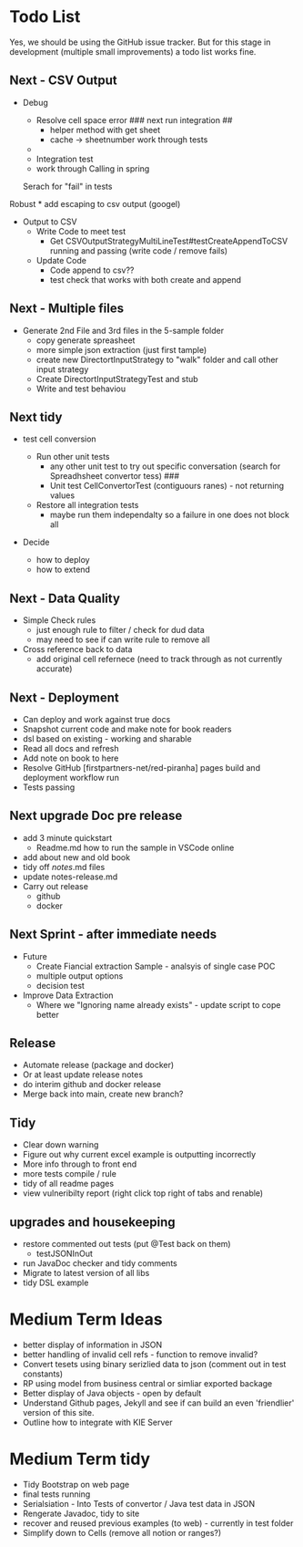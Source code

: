 # Todo List

Yes, we should be using the GitHub issue tracker. But for this stage in development (multiple small improvements) a todo list works fine.

## Next - CSV Output

* Debug
    * Resolve cell space error ### next run integration ##
        * helper method with get sheet
        * cache -> sheetnumber
    work through tests
    * 
    * Integration test
    * work through Calling in spring


    Serach for "fail" in tests

Robust
    * add escaping to csv output (googel)

* Output to CSV
    * Write Code to meet test
        * Get CSVOutputStrategyMultiLineTest#testCreateAppendToCSV running and passing (write code / remove fails)
    * Update Code  
        * Code append to csv??
        *   test check that works with both create and append

## Next - Multiple files
* Generate 2nd File and 3rd files in the 5-sample folder 
    * copy generate spreasheet
    * more simple json extraction (just first tample)
    * create new DirectortInputStrategy to "walk" folder and call other input strategy
    * Create DirectortInputStrategyTest and stub
    * Write and test behaviou

## Next tidy

* test cell conversion
    * Run other unit tests
        * any other unit test to try out specific conversation (search for Spreadhsheet convertor tess) ###
        * Unit test CellConvertorTest (contiguours ranes) - not returning values
    * Restore all integration tests
        * maybe run them independalty so a failure in one does not block all

* Decide
    * how to deploy
    * how to extend


## Next - Data Quality
* Simple Check rules
    * just enough rule to filter / check for dud data
    * may need to see if can write rule to remove all
* Cross reference back to data
    * add original cell refernece (need to track through as not currently accurate)

## Next - Deployment
* Can deploy and work against true docs
* Snapshot current code and make note for book readers
* dsl based on existing - working and sharable
* Read all docs and refresh
* Add note on book to here
* Resolve GitHub [firstpartners-net/red-piranha] pages build and deployment workflow run 
* Tests passing

## Next upgrade Doc pre release
* add 3 minute quickstart
    * Readme.md how to run the sample in VSCode online
* add about new and old book
* tidy off *notes*.md files
* update notes-release.md
* Carry out release
    * github
    * docker

## ##############

## Next Sprint - after immediate needs

* Future
    * Create Fiancial extraction Sample - analsyis of single case POC
    * multiple output options
    * decision test
* Improve Data Extraction
    * Where we "Ignoring name already exists" - update script to cope better

## Release
* Automate release (package and docker)
* Or at least update release notes
* do interim github and docker release
* Merge back into main, create new branch?

## ##############

## Tidy
* Clear down warning
* Figure out why current excel example is outputting incorrectly
* More info through to front end
* more tests compile / rule
* tidy of all readme pages
* view vulneribilty report (right click top right of tabs and renable)


## upgrades and housekeeping

* restore commented out tests (put @Test back on them)
    * testJSONInOut
* run JavaDoc checker and tidy comments
* Migrate to latest version of all libs
* tidy DSL example


# Medium Term Ideas
* better display of information in JSON
* better handling of invalid cell refs - function to remove invalid?
* Convert tesets using binary serizlied data to json (comment out in test constants)
* RP using model from business central or simliar exported backage
* Better display of Java objects - open by default
* Understand Github pages, Jekyll and see if can build an even 'friendlier' version of this site.
* Outline how to integrate with KIE Server


# Medium Term tidy
* Tidy Bootstrap on web page
* final tests running
* Serialsiation - Into Tests of convertor / Java test data in JSON
* Rengerate Javadoc, tidy to site
* recover and reused previous examples (to web) - currently in test folder
* Simplify down to Cells (remove all notion or ranges?)

